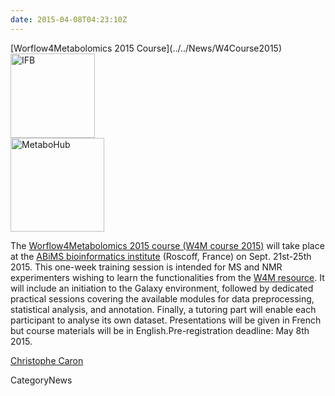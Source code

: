 ```yaml
---
date: 2015-04-08T04:23:10Z
---
```

<div class='newsItemHeader'>[Worflow4Metabolomics 2015 Course](../../News/W4Course2015)</div>

<div class='right'>
<a href='http://workflow4metabolomics.org/training/W4Mcourse2015'><img src='/Images/Logos/IFBSmallTransLogo.png' alt='IFB' width="135" /></a><br />
<a href='http://workflow4metabolomics.org/training/W4Mcourse2015'><img src='/Images/Logos/MetaboHubLogo.jpg' alt='MetaboHub' width="150" /></a>
</div>

The [Worflow4Metabolomics 2015 course (W4M course 2015)](http://workflow4metabolomics.org/training/W4Mcourse2015) will take place at the [ABiMS bioinformatics institute](http://abims.sb-roscoff.fr/) (Roscoff, France) on Sept. 21st-25th 2015. This one-week training session is intended for MS and NMR experimenters wishing to learn the functionalities from the [W4M resource](http://workflow4metabolomics.org/). It will include an initiation to the Galaxy environment, followed by dedicated practical sessions covering the available modules for data preprocessing, statistical analysis, and annotation. Finally, a tutoring part will enable each participant to analyse its own dataset. Presentations will be given in French but course materials will be in English.Pre-registration deadline: May 8th 2015.

[Christophe Caron](https://fr.linkedin.com/pub/christophe-caron/48/a88/8)


CategoryNews
